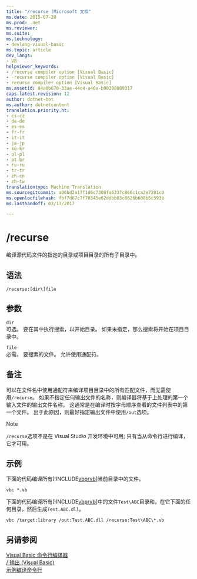 ```yaml
---
title: "/recurse |Microsoft 文档"
ms.date: 2015-07-20
ms.prod: .net
ms.reviewer: 
ms.suite: 
ms.technology:
- devlang-visual-basic
ms.topic: article
dev_langs:
- VB
helpviewer_keywords:
- /recurse compiler option [Visual Basic]
- -recurse compiler option [Visual Basic]
- recurse compiler option [Visual Basic]
ms.assetid: 84a0b670-33ae-44c4-a46a-b90388809317
caps.latest.revision: 12
author: dotnet-bot
ms.author: dotnetcontent
translation.priority.ht:
- cs-cz
- de-de
- es-es
- fr-fr
- it-it
- ja-jp
- ko-kr
- pl-pl
- pt-br
- ru-ru
- tr-tr
- zh-cn
- zh-tw
translationtype: Machine Translation
ms.sourcegitcommit: a06bd2a17f1d6c7308fa6337c866c1ca2e7281c0
ms.openlocfilehash: fbf7d67c7f70345e62ddbb03c8626b688b5c593b
ms.lasthandoff: 03/13/2017

---
```

# <a name="recurse"></a>/recurse
编译源代码文件的指定的目录或项目目录的所有子目录中。  
  
## <a name="syntax"></a>语法  
  
```  
/recurse:[dir\]file  
```  
  
## <a name="arguments"></a>参数  
 `dir`  
 可选。 要在其中执行搜索，以开始目录。 如果未指定，那么搜索将开始在项目目录中。  
  
 `file`  
 必需。 要搜索的文件。 允许使用通配符。  
  
## <a name="remarks"></a>备注  
 可以在文件名中使用通配符来编译项目目录中的所有匹配文件，而无需使用`/recurse`。 如果不指定任何输出文件的名称，则编译器将基于上处理的第一个输入文件的输出文件名称。 这通常是在编译时按字母顺序查看的文件列表中的第一个文件。 出于此原因，则最好指定输出文件中使用`/out`选项。  
  
> [!NOTE]
>  `/recurse`选项不是在 Visual Studio 开发环境中可用; 只有当从命令行进行编译，它才可用。  
  
## <a name="example"></a>示例  
 下面的代码编译所有[!INCLUDE[vbprvb](../../../csharp/programming-guide/concepts/linq/includes/vbprvb_md.md)]当前目录中的文件。  
  
```  
vbc *.vb  
```  
  
 下面的代码编译所有[!INCLUDE[vbprvb](../../../csharp/programming-guide/concepts/linq/includes/vbprvb_md.md)]中的文件`Test\ABC`目录和，在它下面的任何目录，然后生成`Test.ABC.dll`。  
  
```  
vbc /target:library /out:Test.ABC.dll /recurse:Test\ABC\*.vb  
```  
  
## <a name="see-also"></a>另请参阅  
 [Visual Basic 命令行编译器](../../../visual-basic/reference/command-line-compiler/index.md)   
 [/ 输出 (Visual Basic)](../../../visual-basic/reference/command-line-compiler/out.md)   
 [示例编译命令行](../../../visual-basic/reference/command-line-compiler/sample-compilation-command-lines.md)
